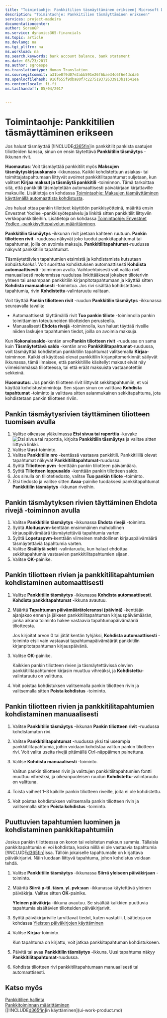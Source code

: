 ```yaml
---
title: "Toimintaohje: Pankkitilien täsmäyttäminen erikseen| Microsoft Docs"
description: "Toimintaohje: Pankkitilien täsmäyttäminen erikseen"
services: project-madeira
documentationcenter: 
author: SorenGP
ms.service: dynamics365-financials
ms.topic: article
ms.devlang: na
ms.tgt_pltfrm: na
ms.workload: na
ms.search.keywords: bank account balance, bank statement
ms.date: 03/23/2017
ms.author: sgroespe
ms.translationtype: Human Translation
ms.sourcegitcommit: a31be0f9d07e2abb591e26f6bae34c6f6e4dcda6
ms.openlocfilehash: 916f655f9dba80f7c227519372633913b11641ea
ms.contentlocale: fi-fi
ms.lasthandoff: 05/04/2017


---
```

# <a name="how-to-reconcile-bank-accounts-separately"></a>Toimintaohje: Pankkitilien täsmäyttäminen erikseen
Jos haluat täsmäyttää [!INCLUDE[d365fin](includes/d365fin_md.md)]in pankkitilit pankista saatujen tiliotteiden kanssa, sinun on ensin täytettävä **Pankkitilin täsmäytys** -ikkunan rivit.

**Huomautus**: Voit täsmäyttää pankkitilit myös **Maksujen täsmäytyskirjauskansio** -ikkunassa. Kaikki kohdistettuun asiakas- tai toimittajatapahtumaan liittyvät avoimet pankkitilitapahtumat suljetaan, kun valitset **Kirjaa maksut ja täsmäytä pankkitili** -toiminnon. Tämä tarkoittaa sitä, että pankkitili täsmäytetään automaattisesti päiväkirjaan kirjattaville maksuille. Lisätietoja on kohdassa [Toimintaohje: Maksujen täsmäyttäminen käyttämällä automaattista kohdistusta](receivables-how-reconcile-payments-auto-application.md).

Jos haluat ottaa pankin tiliotteet käyttöön pankkisyötteinä, määritä ensin Envestnet Yodlee -pankkisyötepalvelu ja linkitä sitten pankkitilit liittyviin verkkopankkitileihin. Lisätietoja on kohdassa [Toimintaohje: Envestnet Yodlee -pankkisyötepalvelun määrittäminen](bank-how-setup-bank-statement-service.md).

**Pankkitilin täsmäytys** -ikkunan rivit jaetaan kahteen ruutuun. **Pankin tiliotteen rivit** -ruudussa näkyvät joko tuodut pankkitapahtumat tai tapahtumat, joilla on avoimia maksuja. **Pankkitilitapahtumat**-ruudussa näkyvät pankkitilin tapahtumat.

Täsmäytettävien tapahtumien etsimistä ja kohdistamista kutsutaan *kohdistukseksi*. Voit suorittaa kohdistuksen automaattisesti **Kohdista automaattisesti** -toiminnon avulla. Vaihtoehtoisesti voit valita rivit manuaalisesti molemmissa ruuduissa linkittääksesi jokaisen tilioterivin yhteen tai useampaan pankkitilin kirjanpitotapahtumaan ja käyttää sitten **Kohdista manuaalisesti** -toimintoa. Jos rivi sisältää kohdistettavia tapahtumia, rivin **Kohdistettu**-valintaruutu valitaan.

Voit täyttää **Pankin tiliotteen rivit** -ruudun **Pankkitilin täsmäytys** -ikkunassa seuraavalla tavalla:

* Automaattisesti täyttämällä rivit **Tuo pankin tiliote** -toiminnolla pankin toimittamien toteutuneiden tiliotteiden perusteella.
* Manuaalisesti **Ehdota rivejä** -toiminnolla, kun haluat täyttää riveille niiden laskujen tapahtumien tiedot, joilla on avoimia maksuja.

Kun **Kokonaissaldo**-kentän arvo**Pankin tiliotteen rivit** -ruudussa on sama kuin **Täsmäytettävä saldo** -kentän arvo **Pankkitilitapahtumat**-ruudussa, voit täsmäyttää kohdistetun pankkitilin tapahtumat valitsemalla **Kirjaa**-toiminnon. Kaikki ei käytössä olevat pankkitilin kirjanpitomerkinnät säilyvät ikkunassa, tämä ilmaisee, että pankkitilille käsitellyt maksut eivät näy viimeisimmässä tiliotteessa, tai että eräät maksuista vastaanotettiin sekkeinä.

**Huomautus**: Jos pankin tiliotteen rivit liittyvät sekkitapahtumiin, et voi käyttää kohdistustoimintoja. Sen sijaan sinun on valittava **Kohdista tapahtumat** -toiminto ja valittava sitten asianmukainen sekkitapahtuma, jota kohdistetaan pankin tiliotteen riviin.

## <a name="to-fill-bank-reconciliation-lines-by-importing-a-bank-statement"></a>Pankin täsmäytysrivien täyttäminen tiliotteen tuomisen avulla
1. Valitse oikeassa yläkulmassa **Etsi sivua tai raporttia** -kuvake ![Etsi sivua tai raporttia](media/ui-search/search_small.png "Etsi sivua tai raporttia -kuvake"), kirjoita **Pankkitilin täsmäytys** ja valitse sitten liittyvä linkki.
2. Valitse **Uusi**-toiminto.
3. Valitse **Pankkitilin nro** -kentässä vastaava pankkitili. Pankkitilillä olevat tapahtumat näkyvät **Pankkitilitapahtumat**-ruudussa.
4. Syötä **Tiliotteen pvm** -kenttään pankin tiliotteen päivämäärä.
5. Syötä **Tiliotteen loppusaldo** -kenttään pankin tiliotteen saldo.
6. Jos sinulla on tiliotetiedosto, valitse **Tuo pankin tiliote** -toiminto.
7. Etsi tiedosto ja valitse sitten **Avaa**-painike tuodaksesi pankkitapahtumat **Pankkitilin täsmäytys** -ikkunan riveihin.

## <a name="to-fill-bank-reconciliation-lines-with-the-suggest-lines-function"></a>Pankin täsmäytyksen rivien täyttäminen Ehdota rivejä -toiminnon avulla
1. Valitse **Pankkitilin täsmäytys** -ikkunassa **Ehdota rivejä** -toiminto.
2. Syötä **Aloituspvm**-kenttään ensimmäinen mahdollinen kirjauspäivämäärä täsmäytettäviä tapahtumia varten.
3. Syötä **Lopetuspvm**-kenttään viimeinen mahdollinen kirjauspäivämäärä täsmäytettäviä tapahtumia varten.
4. Valitse **Sisällytä sekit** -valintaruutu, kun haluat ehdottaa sekkitapahtumia vastaavien pankkitilitapahtumien sijaan.
5. Valitse **OK**-painike.

## <a name="to-match-bank-statement-lines-with-bank-account-ledger-entries-automatically"></a>Pankin tiliotteen rivien ja pankkitilitapahtumien kohdistaminen automaattisesti
1. Valitse **Pankkitilin täsmäytys** -ikkunassa **Kohdista automaattisesti**. **Kohdista pankkitapahtumat** -ikkuna avautuu.
2. Määritä **Tapahtuman päivämäärätoleranssi (päivinä)** -kenttään ajanjakso ennen ja jälkeen pankkitilitapahtuman kirjauspäivämäärän, jonka aikana toiminto hakee vastaavia tapahtumapäivämääriä tiliotteesta.

    Jos kirjoitat arvon 0 tai jätät kentän tyhjäksi, **Kohdista automaattisesti** -toiminto etsii vain vastaavat tapahtumapäivämäärät pankkitilin kirjanpitotapahtuman kirjauspäivänä.  
3. Valitse **OK**-painike.  

    Kaikkien pankin tiliotteen rivien ja täsmäytettävissä olevien pankkitilitapahtumien kirjasin muuttuu vihreäksi, ja **Kohdistettu**-valintaruutu on valittuna.
4. Voit poistaa kohdistuksen valitsemalla pankin tiliotteen rivin ja valitsemalla sitten **Poista kohdistus** -toiminto.

## <a name="to-match-bank-statement-lines-with-bank-account-ledger-entries-manually"></a>Pankin tiliotteen rivien ja pankkitilitapahtumien kohdistaminen manuaalisesti
1. Valitse **Pankkitilin täsmäytys** -ikkunan **Pankin tiliotteen rivit** -ruudussa kohdistamaton rivi.
2. Valitse **Pankkitilitapahtumat** -ruudussa yksi tai useampia pankkitilitapahtumia, joihin voidaan kohdistaa valitun pankin tiliotteen rivi. Voit valita useita rivejä pitämällä Ctrl-näppäimen painettuna.  
3. Valitse **Kohdista manuaalisesti** -toiminto.

    Valitun pankin tiliotteen rivin ja valittujen pankkitilitapahtumien fontti muuttuu vihreäksi, ja oikeanpuoleisen ruudun **Kohdistettu**-valintaruutu on valittuna.
4. Toista vaiheet 1–3 kaikille pankin tiliotteen riveille, joita ei ole kohdistettu.
5. Voit poistaa kohdistuksen valitsemalla pankin tiliotteen rivin ja valitsemalla sitten **Poista kohdistus** -toiminto.

## <a name="to-create-missing-ledger-entries-to-match-bank-transactions-with"></a>Puuttuvien tapahtumien luominen ja kohdistaminen pankkitapahtumiin
Joskus pankin tiliotteessa on koron tai veloitetun maksun summia. Tällaisia pankkitapahtumia ei voi kohdistaa, koska niillä ei ole vastaavia tapahtumia [!INCLUDE[d365fin](includes/d365fin_md.md)]issa. Tällöin jokaiselle tapahtumalle on kirjattava päiväkirjarivi. Näin luodaan liittyvä tapahtuma, johon kohdistus voidaan tehdä.

1. Valitse **Pankkitilin täsmäytys** -ikkunassa **Siirrä yleiseen päiväkirjaan** -toiminto.  
2. Määritä **Siirrä p-til. täsm. yl. pvk:aan** -ikkunassa käytettävä yleinen päiväkirja. Valitse sitten **OK**-painike.

    **Yleinen päiväkirja** -ikkuna avautuu. Se sisältää kaikkien puuttuvia tapahtumia sisältävien tiliotteiden päiväkirjarivit.
3. Syötä päiväkirjariville tarvittavat tiedot, kuten vastatili. Lisätietoja on kohdassa [Yleisten päiväkirjojen käyttäminen](ui-work-general-journals.md)  
4. Valitse **Kirjaa**-toiminto.

    Kun tapahtuma on kirjattu, voit jatkaa pankkitapahtuman kohdistukseen.
5. Päivitä tai avaa **Pankkitilin täsmäytys** -ikkuna. Uusi tapahtuma näkyy **Pankkitilitapahtumat**-ruudussa.
6. Kohdista tiliotteen rivi pankkitilitapahtumaan manuaalisesti tai automaattisesti.

## <a name="see-also"></a>Katso myös
[Pankkitilien hallinta](bank-manage-bank-accounts.md)  
[Pankkitoiminnan määrittäminen](bank-setup-banking.md)  
[[!INCLUDE[d365fin](includes/d365fin_md.md)]in käyttäminen](ui-work-product.md)

